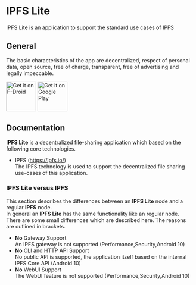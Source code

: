 # IPFS Lite
IPFS Lite is an application to support the standard use cases of IPFS


## General 
The basic characteristics of the app are decentralized, respect of personal data,
open source, free of charge, transparent, free of advertising and legally impeccable.

[<img src="https://fdroid.gitlab.io/artwork/badge/get-it-on.png"
     alt="Get it on F-Droid"
     height="80">](https://f-droid.org/packages/threads.server/)
[<img src="https://play.google.com/intl/en_us/badges/images/generic/en-play-badge.png"
     alt="Get it on Google Play"
     height="80">](https://play.google.com/store/apps/details?id=threads.server)

## Documentation

**IPFS Lite** is a decentralized file-sharing application which based on
the following core technologies.
- IPFS (https://ipfs.io/) 
<br>The IPFS technology is used to support the decentralized file sharing use-cases of this application.
    


### **IPFS Lite** versus **IPFS**
This section describes the differences between an **IPFS Lite** node and a regular **IPFS** node.
<br>In general an **IPFS Lite** has the same functionality like an regular node.
There are some small differences which are described here. The reasons are outlined in brackets.
- **No** Gateway Support
<br>An IPFS gateway is not supported (Performance,Security,Android 10)
- **No** CLI and HTTP API Support
<br>No public API is supported, the application itself based on the internal IPFS Core API (Android 10)
- **No** WebUI Support
<br>The WebUI feature is not supported (Performance,Security,Android 10)


